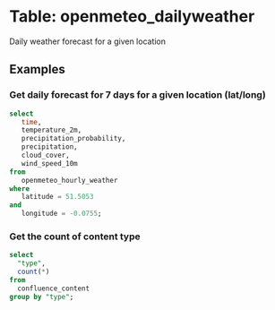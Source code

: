 # Table: openmeteo_dailyweather

Daily weather forecast for a given location

## Examples

### Get daily forecast for 7 days for a given location (lat/long)

```sql
select
   time,
   temperature_2m,
   precipitation_probability,
   precipitation,
   cloud_cover,
   wind_speed_10m
from
   openmeteo_hourly_weather
where
   latitude = 51.5053
and
   longitude = -0.0755;
```

### Get the count of content type

```sql
select
  "type",
  count(*)
from
  confluence_content
group by "type";
```


